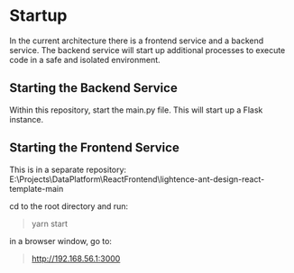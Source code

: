 

# Startup

In the current architecture there is a frontend service and a backend service. 
The backend service will start up additional processes to execute code in a safe and isolated environment. 


## Starting the Backend Service
Within this repository, start the main.py file. This will start up a Flask instance. 


## Starting the Frontend Service

This is in a separate repository:
E:\Projects\DataPlatform\ReactFrontend\lightence-ant-design-react-template-main

cd to the root directory and run:

>yarn start

in a browser window, go to:

> http://192.168.56.1:3000










